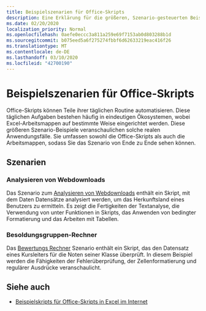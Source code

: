 ```yaml
---
title: Beispielszenarien für Office-Skripts
description: Eine Erklärung für die größeren, Szenario-gesteuerten Beispiele für Office-Skripts in Excel im Internet.
ms.date: 02/20/2020
localization_priority: Normal
ms.openlocfilehash: 0aefe0eccc3a811a259e69f7153ab0d803288b1d
ms.sourcegitcommit: b075eed5a6f275274fbbf6d62633219eac416f26
ms.translationtype: MT
ms.contentlocale: de-DE
ms.lasthandoff: 03/10/2020
ms.locfileid: "42700190"
---
```

# <a name="sample-scenarios-for-office-scripts"></a>Beispielszenarien für Office-Skripts

Office-Skripts können Teile ihrer täglichen Routine automatisieren. Diese täglichen Aufgaben bestehen häufig in eindeutigen Ökosystemen, wobei Excel-Arbeitsmappen auf bestimmte Weise eingerichtet werden. Diese größeren Szenario-Beispiele veranschaulichen solche realen Anwendungsfälle. Sie umfassen sowohl die Office-Skripts als auch die Arbeitsmappen, sodass Sie das Szenario von Ende zu Ende sehen können.

## <a name="scenarios"></a>Szenarien

### <a name="analyze-web-downloads"></a>Analysieren von Webdownloads

Das Szenario zum [Analysieren von Webdownloads](analyze-web-downloads.md) enthält ein Skript, mit dem Daten Datensätze analysiert werden, um das Herkunftsland eines Benutzers zu ermitteln. Es zeigt die Fertigkeiten der Textanalyse, die Verwendung von unter Funktionen in Skripts, das Anwenden von bedingter Formatierung und das Arbeiten mit Tabellen.

### <a name="grade-calculator"></a>Besoldungsgruppen-Rechner

Das [Bewertungs Rechner](grade-calculator.md) Szenario enthält ein Skript, das den Datensatz eines Kursleiters für die Noten seiner Klasse überprüft. In diesem Beispiel werden die Fähigkeiten der Fehlerüberprüfung, der Zellenformatierung und regulärer Ausdrücke veranschaulicht.

## <a name="see-also"></a>Siehe auch

- [Beispielskripts für Office-Skripts in Excel im Internet](../excel-samples.md)
